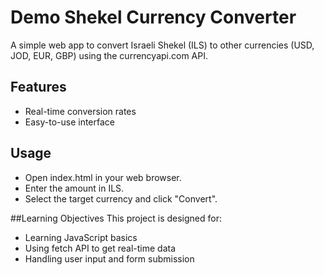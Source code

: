 # Demo Shekel Currency Converter

A simple web app to convert Israeli Shekel (ILS) to other currencies (USD, JOD, EUR, GBP) using the currencyapi.com API.

## Features
- Real-time conversion rates
- Easy-to-use interface
  
## Usage
- Open index.html in your web browser.
- Enter the amount in ILS.
- Select the target currency and click "Convert".
  
##Learning Objectives
This project is designed for:
- Learning JavaScript basics
- Using fetch API to get real-time data
- Handling user input and form submission
